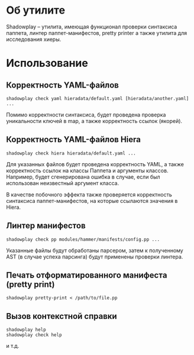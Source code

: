 # Об утилите

Shadowplay – утилита, имеющая функционал проверки синтаксиса паппета, линтер паппет-манифестов, pretty printer а также утилита для
исследования хиеры.

# Использование

## Корректность YAML-файлов

    shadowplay check yaml hieradata/default.yaml [hieradata/another.yaml] ...

Помимо корректности синтаксиса, будет проведена проверка уникальности ключей в map, а также корректность ссылок (якорей).

## Корректность YAML-файлов Hiera

    shadowplay check hiera hieradata/default.yaml ...
    
Для указанных файлов будет проведена корректность YAML, а также корректность ссылок на классы Паппета и аргументы классов. Например, будет
сгенерирована ошибка в случае, если был использован неизвестный аргумент класса.

В качестве побочного эффекта также проверяется корректность синтаксиса паппет-манифестов, на которые ссылаются значения в Hiera.

## Линтер манифестов

    shadowplay check pp modules/hammer/manifests/config.pp ...

Указанные файлы будут обработаны парсером, затем к полученному AST (в случае успеха парсинга) будут применены проверки линтера.

## Печать отформатированного манифеста (pretty print)

    shadowplay pretty-print < /path/to/file.pp

## Вызов контекстной справки

    shadowplay help
    shadowplay check help

и т.д.
